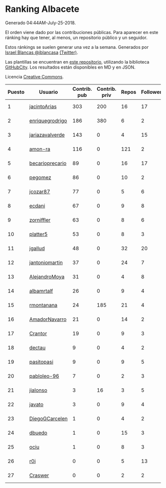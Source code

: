 # Ranking Albacete

Generado 04:44AM-July-25-2018.

El orden viene dado por las contribuciones públicas. Para aparecer en este ránking hay que tener, al menos, un repositorio público y un seguidor.

Estos ránkings se suelen generar una vez a la semana. Generados por [Israel Blancas @iblancasa](https://github.com/iblancasa/) [(Twitter)](https://twitter.com/iblancasa).

Las plantillas se encuentran en [este repositorio](https://github.com/iblancasa/GH-Spanish-Ranking), utilizando la biblioteca [GitHubCity](https://github.com/iblancasa/GitHubCity). Los resultados están disponibles en MD y en JSON.

Licencia [Creative Commons](https://creativecommons.org/licenses/by/4.0/).

| Puesto   |  Usuario  | Contrib. pub | Contrib. priv |Repos| Followers | Desde |  Avatar  |
|----------|-----------|--------------|---------------|-----|-----------|-------|----------|
|1|[jacintoArias](https://github.com/jacintoArias)|303|200|16|17|2014-05-07|![jacintoArias]()|
|2|[enriquegrodrigo](https://github.com/enriquegrodrigo)|186|380|6|2|2014-01-17|![enriquegrodrigo]()|
|3|[jariazavalverde](https://github.com/jariazavalverde)|143|0|4|15|2013-07-20|![jariazavalverde]()|
|4|[amon-ra](https://github.com/amon-ra)|116|0|121|2|2011-09-14|![amon-ra]()|
|5|[becarioprecario](https://github.com/becarioprecario)|89|0|16|17|2014-04-20|![becarioprecario]()|
|6|[pegomez](https://github.com/pegomez)|86|0|10|2|2015-05-02|![pegomez]()|
|7|[jcozar87](https://github.com/jcozar87)|77|0|5|6|2014-11-12|![jcozar87]()|
|8|[ecdani](https://github.com/ecdani)|67|0|9|8|2013-04-20|![ecdani]()|
|9|[zorniffler](https://github.com/zorniffler)|63|0|8|6|2016-06-09|![zorniffler]()|
|10|[platter5](https://github.com/platter5)|53|0|8|3|2017-06-13|![platter5]()|
|11|[jgallud](https://github.com/jgallud)|48|0|32|20|2013-09-02|![jgallud]()|
|12|[jantoniomartin](https://github.com/jantoniomartin)|37|0|24|7|2010-10-14|![jantoniomartin]()|
|13|[AlejandroMoya](https://github.com/AlejandroMoya)|31|0|4|8|2016-10-11|![AlejandroMoya]()|
|14|[albamrtalf](https://github.com/albamrtalf)|26|0|9|4|2015-11-30|![albamrtalf]()|
|15|[rmontanana](https://github.com/rmontanana)|24|185|21|4|2012-02-12|![rmontanana]()|
|16|[AmadorNavarro](https://github.com/AmadorNavarro)|21|0|14|2|2012-11-12|![AmadorNavarro]()|
|17|[Crantor](https://github.com/Crantor)|19|0|9|3|2015-10-11|![Crantor]()|
|18|[dectau](https://github.com/dectau)|9|0|4|2|2018-04-16|![dectau]()|
|19|[pasitopasi](https://github.com/pasitopasi)|9|0|9|5|2017-02-27|![pasitopasi]()|
|20|[pabloleo-96](https://github.com/pabloleo-96)|7|0|2|3|2016-11-03|![pabloleo-96]()|
|21|[jialonso](https://github.com/jialonso)|3|16|3|5|2014-10-12|![jialonso]()|
|22|[javato](https://github.com/javato)|3|0|9|4|2014-09-21|![javato]()|
|23|[DiegoGCarcelen](https://github.com/DiegoGCarcelen)|1|0|4|2|2014-09-23|![DiegoGCarcelen]()|
|24|[dbuedo](https://github.com/dbuedo)|1|0|15|3|2013-08-17|![dbuedo]()|
|25|[ociu](https://github.com/ociu)|1|0|8|3|2013-04-17|![ociu]()|
|26|[r0i](https://github.com/r0i)|0|0|5|13|2013-09-14|![r0i]()|
|27|[Craswer](https://github.com/Craswer)|0|0|2|2|2011-05-21|![Craswer]()|
